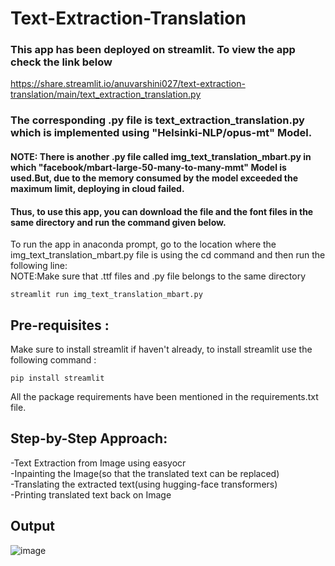 # Text-Extraction-Translation

### This app has been deployed on streamlit. To view the app check the link below <br>
https://share.streamlit.io/anuvarshini027/text-extraction-translation/main/text_extraction_translation.py<br>
### The corresponding .py file is text_extraction_translation.py which is implemented using "Helsinki-NLP/opus-mt" Model.

#### NOTE: There is another .py file called img_text_translation_mbart.py in which "facebook/mbart-large-50-many-to-many-mmt" Model is used.But, due to the memory consumed by the model exceeded the maximum limit, deploying in cloud failed.<br>
#### Thus, to use this app, you can download the file and the font files in the same directory and run the command given below.

To run the app in anaconda prompt, go to the location where the img_text_translation_mbart.py file is using the cd command and then run the following line:<br>
NOTE:Make sure that .ttf files and .py file belongs to the same directory
```
streamlit run img_text_translation_mbart.py
```
## Pre-requisites :

Make sure to install streamlit if haven't already, to install streamlit use the following command :

```
pip install streamlit
```
All the package requirements have been mentioned in the requirements.txt file. 


## Step-by-Step Approach:

 -Text Extraction from Image using easyocr<br>
 -Inpainting the Image(so that the translated text can be replaced)<br>
 -Translating the extracted text(using hugging-face transformers)<br>
 -Printing translated text back on Image <br>

## Output

![image](https://user-images.githubusercontent.com/60288450/158811169-d3545bec-52c8-488b-ad25-6b005b501571.png)



